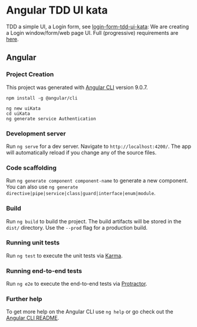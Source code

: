 # Angular TDD UI kata

TDD a simple UI, a Login form, see [login-form-tdd-ui-kata](https://github.com/SoftDevGang/login-form-tdd-ui-kata): We are creating a Login window/form/web page UI. Full (progressive) requirements are [here](https://github.com/SoftDevGang/login-form-tdd-ui-kata/blob/master/_Requirements/LoginDialogRequirements.md).

## Angular

### Project Creation

This project was generated with [Angular CLI](https://github.com/angular/angular-cli) version 9.0.7.

    npm install -g @angular/cli

    ng new uiKata
    cd uiKata
    ng generate service Authentication

### Development server

Run `ng serve` for a dev server. Navigate to `http://localhost:4200/`. The app will automatically reload if you change any of the source files.

### Code scaffolding

Run `ng generate component component-name` to generate a new component. You can also use `ng generate directive|pipe|service|class|guard|interface|enum|module`.

### Build

Run `ng build` to build the project. The build artifacts will be stored in the `dist/` directory. Use the `--prod` flag for a production build.

### Running unit tests

Run `ng test` to execute the unit tests via [Karma](https://karma-runner.github.io).

### Running end-to-end tests

Run `ng e2e` to execute the end-to-end tests via [Protractor](http://www.protractortest.org/).

### Further help

To get more help on the Angular CLI use `ng help` or go check out the [Angular CLI README](https://github.com/angular/angular-cli/blob/master/README.md).
